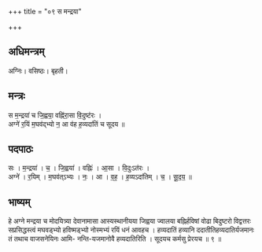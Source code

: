 +++
title = "०९ स मन्द्रया"

+++
## अधिमन्त्रम्
अग्निः। वसिष्ठः। बृहती।

## मन्त्रः
स म॒न्द्रया॑ च जि॒ह्वया॒ वह्नि॑रा॒सा वि॒दुष्ट॑रः ।  
अग्ने॑ र॒यिं म॒घव॑द्भ्यो न॒ आ व॑ह ह॒व्यदा॑तिं च सूदय ॥

## पदपाठः
सः । म॒न्द्रया॑ । च॒ । जि॒ह्वया॑ । वह्निः॑ । आ॒सा । वि॒दुःऽत॑रः ।  
अग्ने॑ । र॒यिम् । म॒घव॑त्ऽभ्यः । नः॒ । आ । व॒ह॒ । ह॒व्यऽदा॑तिम् । च॒ । सू॒द॒य॒ ॥

## भाष्यम्
हे अग्ने मन्द्रया च मोदयित्र्या देवानामासा आस्यस्थानीयया जिह्वया ज्वालया बह्निर्हविषां वोढा बिदुष्टरो विद्वत्तरः सप्रसिद्धस्त्वं मघवड्भ्यो हविष्मड्भ्यो नोस्मभ्यं रयिं धनं आवहच । हव्यदातिं हव्यानि ददातीतिहव्यदातिर्यजमानः तं तथाच वाजसनेयिनः आमि- नन्ति-यजमानोवै हव्यदातिरिति । सूदयच कर्मसु प्रेरयच ॥ ९ ॥